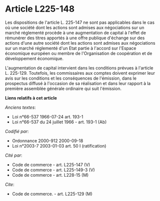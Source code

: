 # Article L225-148

Les dispositions de l'article L. 225-147 ne sont pas applicables dans le cas où une société dont les actions sont admises aux
négociations sur un marché réglementé procède à une augmentation de capital à l'effet de rémunérer des titres apportés à une
offre publique d'échange sur des actions d'une autre société dont les actions sont admises aux négociations sur un marché
réglementé d'un Etat partie à l'accord sur l'Espace économique européen ou membre de l'Organisation de coopération et de
développement économique.

L'augmentation de capital intervient dans les conditions prévues à l'article L. 225-129. Toutefois, les commissaires aux
comptes doivent exprimer leur avis sur les conditions et les conséquences de l'émission, dans le prospectus diffusé à
l'occasion de sa réalisation et dans leur rapport à la première assemblée générale ordinaire qui suit l'émission.

**Liens relatifs à cet article**

_Anciens textes_:

  - Loi n°66-537 1966-07-24 art. 193-1
  - Loi n°66-537 du 24 juillet 1966 - art. 193-1 (Ab)

_Codifié par_:

  - Ordonnance 2000-912 2000-09-18
  - Loi n°2003-7 2003-01-03 art. 50 I (ratification)

_Cité par_:

  - Code de commerce - art. L225-147 (V)
  - Code de commerce - art. L225-149-3 (V)
  - Code de commerce - art. L228-15 (M)

_Cite_:

  - Code de commerce. - art. L225-129 (M)
